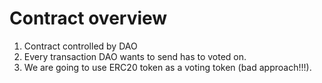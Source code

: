 # Contract overview

1. Contract controlled by DAO
2. Every transaction DAO wants to send has to voted on.
3. We are going to use ERC20 token as a voting token (bad approach!!!).
